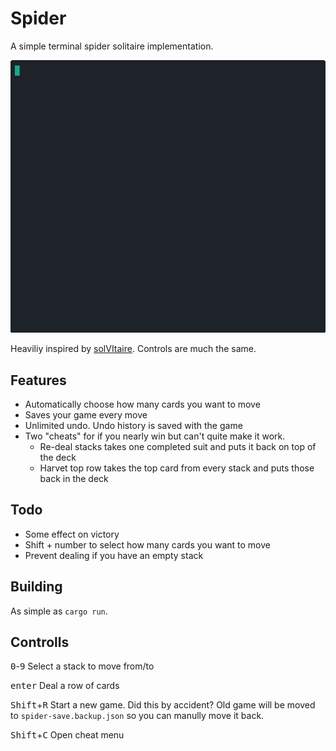 # Spider

A simple terminal spider solitaire implementation.

![Demo](./demo.gif)

Heaviliy inspired by [solVItaire](https://gir.st/sol.html). Controls are much the same.

## Features

- Automatically choose how many cards you want to move
- Saves your game every move
- Unlimited undo. Undo history is saved with the game
- Two "cheats" for if you nearly win but can't quite make it work.
    - Re-deal stacks takes one completed suit and puts it back on top of the deck
    - Harvet top row takes the top card from every stack and puts those back in the deck

## Todo

- Some effect on victory
- Shift + number to select how many cards you want to move
- Prevent dealing if you have an empty stack

## Building

As simple as `cargo run`.

## Controlls

<kbd>0</kbd>-<kbd>9</kbd> Select a stack to move from/to

<kbd>enter</kbd> Deal a row of cards

<kbd>Shift</kbd>+<kbd>R</kbd> Start a new game. Did this by accident? Old game will be moved to `spider-save.backup.json` so you can manully move it back.

<kbd>Shift</kbd>+<kbd>C</kbd> Open cheat menu